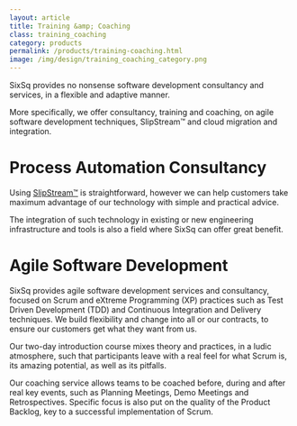```yaml
---
layout: article
title: Training &amp; Coaching
class: training_coaching
category: products
permalink: /products/training-coaching.html
image: /img/design/training_coaching_category.png
---
```


SixSq provides no nonsense software development consultancy and services, in a
flexible and adaptive manner.

More specifically, we offer consultancy, training and coaching, on agile software development
techniques, SlipStream™ and cloud migration and integration.


Process Automation Consultancy
==============================

Using [SlipStream™](/products/slipstream.html) is straightforward, however we can help customers take
maximum advantage of our technology with simple and practical advice.

The integration of such technology in existing or new engineering infrastructure 
and tools is also a field where SixSq can offer great benefit.


Agile Software Development
==========================

SixSq provides agile software development services and consultancy, focused
on Scrum and eXtreme Programming (XP) practices such as Test Driven Development
(TDD) and Continuous Integration and Delivery techniques.
We build flexibility and change into all or our contracts, to ensure our
customers get what they want from us.

Our two-day introduction course mixes theory and practices, in a ludic atmosphere,
such that participants leave with a real feel for what Scrum is, its amazing
potential, as well as its pitfalls.

Our coaching service allows teams to be coached before, during and after
real key events, such as Planning Meetings, Demo Meetings and Retrospectives.
Specific focus is also put on the quality of the Product Backlog, key to
a successful implementation of Scrum.
